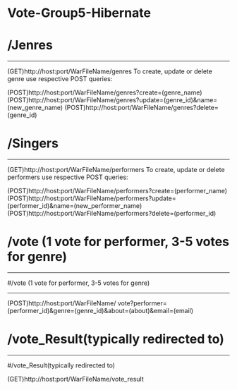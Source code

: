 # Vote-Group5-Hibernate

# /Jenres
_______________________________________________

(GET)http://host:port/WarFileName/genres
To create, update or delete genre use respective POST queries:

(POST)http://host:port/WarFileName/genres?create=(genre_name)
(POST)http://host:port/WarFileName/genres?update=(genre_id)&name=(new_genre_name)
(POST)http://host:port/WarFileName/genres?delete=(genre_id)


# /Singers
_______________________________________________

(GET)http://host:port/WarFileName/performers
To create, update or delete performers use respective POST queries:

(POST)http://host:port/WarFileName/performers?create=(performer_name)
(POST)http://host:port/WarFileName/performers?update=(performer_id)&name=(new_performer_name)
(POST)http://host:port/WarFileName/performers?delete=(performer_id)



# /vote (1 vote for performer, 3-5 votes for genre)
_______________________________________________


#/vote (1 vote for performer, 3-5 votes for genre)
_______________________________________________

(POST)http://host:port/WarFileName/
vote?performer=(performer_id)&genre=(genre_id)&about=(about)&email=(email)



# /vote_Result(typically redirected to)
_______________________________________________
#/vote_Result(typically redirected to)

(GET)http://host:port/WarFileName/vote_result


